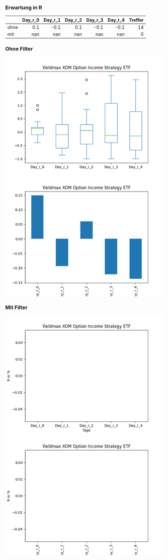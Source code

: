 ### Erwartung in R
|      |   Day_r_0 |   Day_r_1 |   Day_r_2 |   Day_r_3 |   Day_r_4 |   Treffer |
|:-----|----------:|----------:|----------:|----------:|----------:|----------:|
| ohne |       0.1 |      -0.1 |       0.1 |      -0.1 |      -0.1 |        14 |
| mit  |     nan   |     nan   |     nan   |     nan   |     nan   |         0 |

### Ohne Filter
![image info](./data/XOMO_box_all.png)
![image info](./data/XOMO_median_all.png)

### Mit Filter
![image info](./data/XOMO_box_filtered.png)
![image info](./data/XOMO_median_filtered.png)